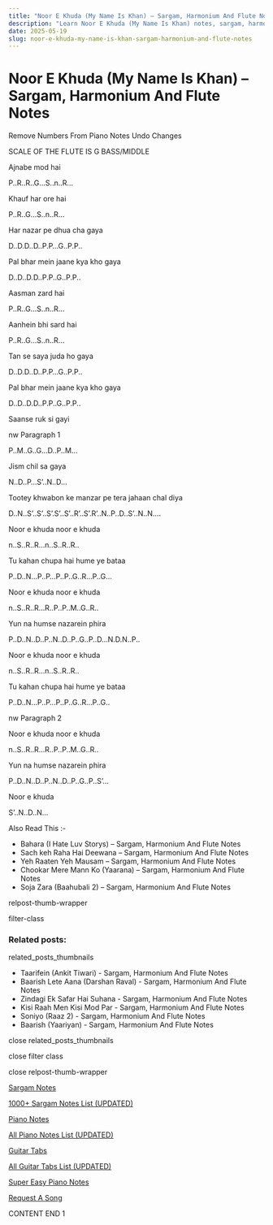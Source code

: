 ```yaml
---
title: "Noor E Khuda (My Name Is Khan) – Sargam, Harmonium And Flute Notes"
description: "Learn Noor E Khuda (My Name Is Khan) notes, sargam, harmonium notations and flute notes. Easy step-by-step tutorial for beginners."
date: 2025-05-19
slug: noor-e-khuda-my-name-is-khan-sargam-harmonium-and-flute-notes
---
```


# Noor E Khuda (My Name Is Khan) – Sargam, Harmonium And Flute Notes

Remove Numbers From Piano Notes
Undo Changes

SCALE OF THE FLUTE IS G BASS/MIDDLE

Ajnabe mod hai

P..R..R..G…S..n..R…

Khauf har ore hai

P..R..G…S..n..R…

Har nazar pe dhua cha gaya

D..D.D..D..P.P…G..P.P..

Pal bhar mein jaane kya kho gaya

D..D..D.D..P.P..G..P.P..

Aasman zard hai

P..R..G…S..n..R…

Aanhein bhi sard hai

P..R..G…S..n..R…

Tan se saya juda ho gaya

D..D.D..D..P.P…G..P.P..

Pal bhar mein jaane kya kho gaya

D..D..D.D..P.P..G..P.P..

Saanse ruk si gayi

nw Paragraph 1

P..M..G..G…D..P..M…

Jism chil sa gaya

N..D..P…S’..N..D…

Tootey khwabon ke manzar pe tera jahaan chal diya

D..N..S’..S’..S’.S’..S’..R’..S’.R’..N..P..D..S’..N..N….

Noor e khuda noor e khuda

n..S..R..R…n..S..R..R..

Tu kahan chupa hai hume ye bataa

P..D..N…P..P…P..P..G..R…P..G…

Noor e khuda noor e khuda

n..S..R..R…R..P..P..M..G..R..

Yun na humse nazarein phira

P..D..N..D..P..N..D..P..G..P..D…N.D.N..P..

Noor e khuda noor e khuda

n..S..R..R…n..S..R..R..

Tu kahan chupa hai hume ye bataa

P..D..N…P..P…P..P..G..R…P..G..

nw Paragraph 2

Noor e khuda noor e khuda

n..S..R..R…R..P..P..M..G..R..

Yun na humse nazarein phira

P..D..N..D..P..N..D..P..G..P..S’…

Noor e khuda

S’..N..D..N…

Also Read This :-

* Bahara (I Hate Luv Storys) – Sargam, Harmonium And Flute Notes
* Sach keh Raha Hai Deewana – Sargam, Harmonium And Flute Notes
* Yeh Raaten Yeh Mausam – Sargam, Harmonium And Flute Notes
* Chookar Mere Mann Ko (Yaarana) – Sargam, Harmonium And Flute Notes
* Soja Zara (Baahubali 2) – Sargam, Harmonium And Flute Notes

relpost-thumb-wrapper

filter-class

### Related posts:

related_posts_thumbnails

* Taarifein (Ankit Tiwari) - Sargam, Harmonium And Flute Notes
* Baarish Lete Aana (Darshan Raval) - Sargam, Harmonium And Flute Notes
* Zindagi Ek Safar Hai Suhana - Sargam, Harmonium And Flute Notes
* Kisi Raah Men Kisi Mod Par - Sargam, Harmonium And Flute Notes
* Soniyo (Raaz 2) - Sargam, Harmonium And Flute Notes
* Baarish (Yaariyan) - Sargam, Harmonium And Flute Notes

close related_posts_thumbnails

close filter class

close relpost-thumb-wrapper

[Sargam Notes](https://www.notationsworld.com/sargam-notes.html)

[1000+ Sargam Notes List (UPDATED)](https://www.notationsworld.com/all-songs-list-sargam-notes.html)

[Piano Notes](https://www.notationsworld.com/piano-notes.html)

[All Piano Notes List (UPDATED)](https://www.notationsworld.com/all-songs-list-piano-notes.html)

[Guitar Tabs](https://www.notationsworld.com/guitar-tabs.html)

[All Guitar Tabs List (UPDATED)](https://www.notationsworld.com/all-songs-list-guitar-tabs.html)

[Super Easy Piano Notes](https://studywall.in/)

[Request A Song](https://www.notationsworld.com/request-a-song.html)

CONTENT END 1

